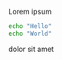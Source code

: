 [//]: # (excode-config: mode=bash)
Lorem ipsum
```bash
echo "Hello"
echo "World"
```
dolor sit amet

[//]: # (excode-validation:
    assert stdout == "Hello\nWorld\n"
)
